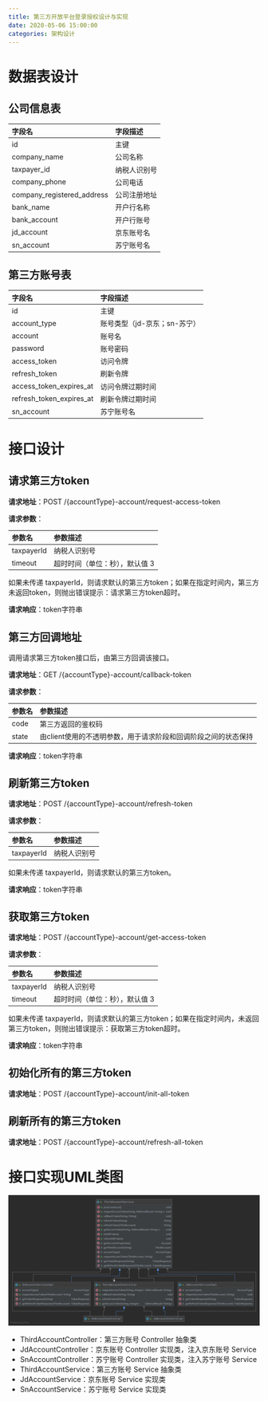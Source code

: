 ```yaml
---
title: 第三方开放平台登录授权设计与实现
date: 2020-05-06 15:00:00
categories: 架构设计
---
```

# 数据表设计
## 公司信息表
| 字段名 | 字段描述 |
| :--- | :--- |
| id | 主键 |
| company_name | 公司名称 |
| taxpayer_id | 纳税人识别号 |
| company_phone | 公司电话 |
| company_registered_address | 公司注册地址 |
| bank_name | 开户行名称 |
| bank_account | 开户行账号 |
| jd_account | 京东账号名 |
| sn_account | 苏宁账号名 |

## 第三方账号表
| 字段名 | 字段描述 |
| :--- | :--- |
| id | 主键 |
| account_type | 账号类型（jd-京东；sn-苏宁） |
| account | 账号名 |
| password | 账号密码 |
| access_token | 访问令牌 |
| refresh_token | 刷新令牌 |
| access_token_expires_at | 访问令牌过期时间 |
| refresh_token_expires_at | 刷新令牌过期时间 |
| sn_account | 苏宁账号名 |

# 接口设计
## 请求第三方token
**请求地址**：POST /{accountType}-account/request-access-token

**请求参数**：

| 参数名 | 参数描述 |
| :--- | :--- |
| taxpayerId | 纳税人识别号 |
| timeout | 超时时间（单位：秒），默认值 3 |

如果未传递 taxpayerId，则请求默认的第三方token；如果在指定时间内，第三方未返回token，则抛出错误提示：请求第三方token超时。

**请求响应**：token字符串

## 第三方回调地址
调用请求第三方token接口后，由第三方回调该接口。

**请求地址**：GET /{accountType}-account/callback-token

**请求参数**：

| 参数名 | 参数描述 |
| :--- | :--- |
| code | 第三方返回的鉴权码 |
| state | 由client使用的不透明参数，用于请求阶段和回调阶段之间的状态保持 |

**请求响应**：token字符串

## 刷新第三方token
**请求地址**：POST /{accountType}-account/refresh-token

**请求参数**：

| 参数名 | 参数描述 |
| :--- | :--- |
| taxpayerId | 纳税人识别号 |

如果未传递 taxpayerId，则请求默认的第三方token。

**请求响应**：token字符串

## 获取第三方token
**请求地址**：POST /{accountType}-account/get-access-token

**请求参数**：

| 参数名 | 参数描述 |
| :--- | :--- |
| taxpayerId | 纳税人识别号 |
| timeout | 超时时间（单位：秒），默认值 3 |

如果未传递 taxpayerId，则请求默认的第三方token；如果在指定时间内，未返回第三方token，则抛出错误提示：获取第三方token超时。

**请求响应**：token字符串

## 初始化所有的第三方token
**请求地址**：POST /{accountType}-account/init-all-token

## 刷新所有的第三方token
**请求地址**：POST /{accountType}-account/refresh-all-token

# 接口实现UML类图
![接口实现UML类图](/images/architecture/第三方登录授权接口实现UML类图.png)

* ThirdAccountController：第三方账号 Controller 抽象类
* JdAccountController：京东账号 Controller 实现类，注入京东账号 Service
* SnAccountController：苏宁账号 Controller 实现类，注入苏宁账号 Service
* ThirdAccountService：第三方账号 Service 抽象类
* JdAccountService：京东账号 Service 实现类
* SnAccountService：苏宁账号 Service 实现类




